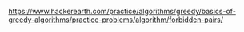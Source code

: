 https://www.hackerearth.com/practice/algorithms/greedy/basics-of-greedy-algorithms/practice-problems/algorithm/forbidden-pairs/
